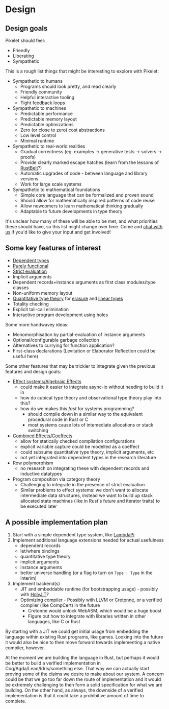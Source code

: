 # Design

## Design goals

Pikelet should feel:

- Friendly
- Liberating
- Sympathetic

This is a rough list things that might be interesting to explore with Pikelet:

- Sympathetic to humans
    - Programs should look pretty, and read clearly
    - Friendly community
    - Helpful interactive tooling
    - Tight feedback loops
- Sympathetic to machines
    - Predictable performance
    - Predictable memory layout
    - Predictable optimizations
    - Zero (or close to zero) cost abstractions
    - Low level control
    - Minimal runtime
- Sympathetic to real-world realities
    - Gradual correctness (eg. examples -> generative tests -> solvers -> proofs)
    - Provide clearly marked escape hatches (learn from the lessons of [RustBelt](rust-belt)?)
    - Automatic upgrades of code - between language and library versions
    - Work for large scale systems
- Sympathetic to mathematical foundations
    - Simple core language that can be formalized and proven sound
    - Should allow for mathematically inspired patterns of code reuse
    - Allow newcomers to learn mathematical thinking gradually
    - Adaptable to future developments in type theory

It's unclear how many of these will be able to be met, and what priorities these
should have, so this list might change over time. Come and [chat with us][gitter-channel]
if you'd like to give your input and get involved!

[rust-belt]: https://plv.mpi-sws.org/rustbelt/
[gitter-channel]: https://gitter.im/pikelet-lang/Lobby

## Some key features of interest

- [Dependent types](https://en.wikipedia.org/wiki/Dependent_type)
- [Purely functional](https://en.wikipedia.org/wiki/Pure_function)
- [Strict evaluation](https://en.wikipedia.org/wiki/Eager_evaluation)
- Implicit arguments
- Dependent records+instance arguments as first class modules/type classes
- Non-uniform memory layout
- [Quantitative type theory](https://bentnib.org/quantitative-type-theory.pdf)
  for [erasure](https://en.wikipedia.org/wiki/Type_erasure) and
  [linear types](https://en.wikipedia.org/wiki/Substructural_type_system#Linear_type_systems)
- Totality checking
- Explicit tail-call elimination
- Interactive program development using holes

Some more handwavey ideas:

- Monomorphisation by partial-evaluation of instance arguments
- Optional/configurable garbage collection
- Alternatives to currying for function application?
- First-class declarations (Levitation or Elaborator Reflection could be useful here)

Some other features that may be trickier to integrate given the previous
features and design goals:

- [Effect systems/Algebraic Effects](https://en.wikipedia.org/wiki/Effect_system)
    - could make it easier to integrate async-io without needing to build it in
    - how do cubical type theory and observational type theory play into this?
    - how do we makes this *fast* for systems programming?
        - should compile down in a similar way to the equivalent procedural code in Rust or C
        - most systems cause lots of intemediate allocations or stack switching
- [Combined Effects/Coeffects](https://www.cs.kent.ac.uk/people/staff/dao7/publ/combining-effects-and-coeffects-icfp16.pdf)
    - allow for statically checked compilation configurations
    - explicit variable capture could be modelled as a coeffect
    - could subsume quantitative type theory, implicit arguments, etc
    - not yet integrated into dependent types in the research literature
- Row polymorphism
    - no research on integrating these with dependent records and inductive datatypes
- Program composition via category theory
    - Challenging to integrate in the presence of strict evaluation
    - Similar problems to effect systems: we don't want to allocate intermediate
      data structures, instead we want to build up stack allocated state machines
      (like in Rust's future and iterator traits) to be executed later

## A possible implementation plan

1. Start with a simple dependent type system, like [LambdaPi](https://www.andres-loeh.de/LambdaPi/)
2. Implement additional language extensions needed for actual usefulness
    - dependent records
    - let/where bindings
    - quantitative type theory
    - implicit arguments
    - instance arguments
    - better universe handling (or a flag to turn on `Type : Type` in the interim)
3. Implement backend(s)
    - JIT and embeddable runtime (for bootstrapping usage) - possibly with
      [HolyJIT](https://github.com/nbp/holyjit)?
    - Optimizing compiler - Possibly with LLVM or [Cretonne](https://github.com/Cretonne/cretonne),
      or a verified compiler (like CompCert) in the future
        - Cretonne would unlock WebASM, which would be a huge boost
        - Figure out how to integrate with libraries written in other languages,
          like C or Rust

By starting with a JIT we could get initial usage from embedding the language
within existing Rust programs, like games. Looking into the future it would also
be nice to then move forward towards implementing a native compiler, however.

At the moment we are building the language in Rust, but perhaps it would be
better to build a verified implementation in Coq/Agda/Lean/Idris/something else.
That way we can actually start proving some of the claims we desire to make
about our system. A concern could be that we go too far down the route of
implementation and it would be extremely challenging to then form a solid
specification for what we are building. On the other hand, as always, the
downside of a verified implementation is that it could take a prohibitive
amount of time to complete.
